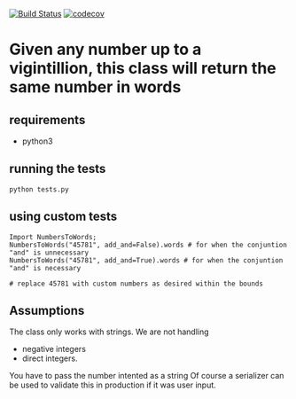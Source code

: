 [![Build Status](https://travis-ci.org/Telewa/number_to_words.svg?branch=master)](https://travis-ci.org/Telewa/number_to_words)
[![codecov](https://codecov.io/gh/Telewa/number_to_words/branch/master/graph/badge.svg)](https://codecov.io/gh/Telewa/number_to_words)

# Given any number up to a vigintillion, this class will return the same number in words

## requirements
- python3 

## running the tests
```python tests.py```

## using custom tests
```
Import NumbersToWords;
NumbersToWords("45781", add_and=False).words # for when the conjuntion "and" is unnecessary
NumbersToWords("45781", add_and=True).words # for when the conjuntion "and" is necessary

# replace 45781 with custom numbers as desired within the bounds
```

## Assumptions
The class only works with strings. We are not handling
- negative integers
- direct integers. 

You have to pass the number intented as a string
Of course a serializer can be used to validate this in production
if it was user input.
